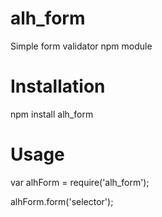 # alh_form
Simple form validator npm module

# Installation
npm install alh_form

# Usage
var alhForm = require('alh_form');

alhForm.form('selector');
